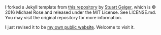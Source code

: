 I forked a Jekyll template from [this repository](https://github.com/academicpages/academicpages.github.io) by [Stuart Geiger](https://github.com/staeiou), which is © 2016 Michael Rose and released under the MIT License. See LICENSE.md. You may visit the original repository for more information. 

I just revised it to be [my own public website](https://blackjack2015.github.io). Welcome to visit it.


